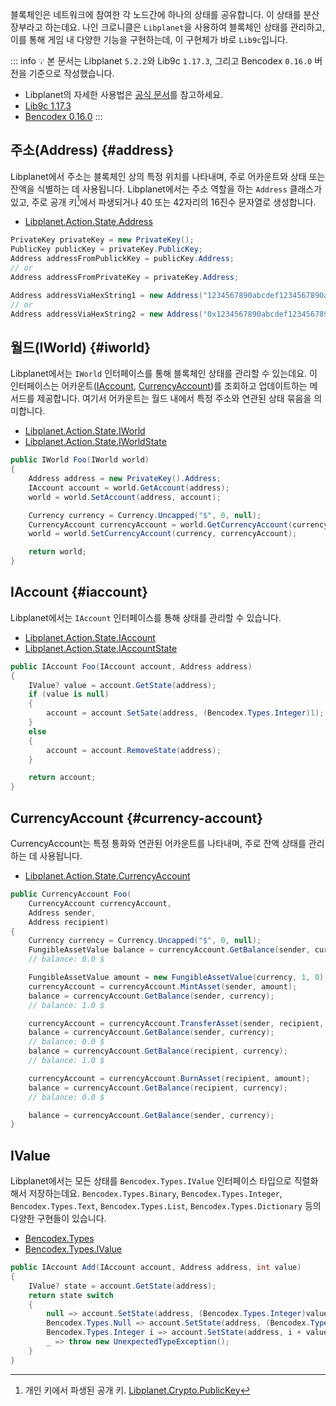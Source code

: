 블록체인은 네트워크에 참여한 각 노드간에 하나의 상태를 공유합니다. 이 상태를 분산장부라고 하는데요. 나인 크로니클은 `Libplanet`을 사용하여 블록체인 상태를 관리하고, 이를 통해 게임 내 다양한 기능을 구현하는데, 이 구현체가 바로 `Lib9c`입니다.

::: info :bulb:
본 문서는 Libplanet `5.2.2`와 Lib9c `1.17.3`, 그리고 Bencodex `0.16.0` 버전을 기준으로 작성했습니다.
- Libplanet의 자세한 사용법은 [공식 문서](https://docs.libplanet.io/5.2.2/)를 참고하세요.
- [Lib9c 1.17.3](https://github.com/planetarium/lib9c/tree/1.17.3)
- [Bencodex 0.16.0](https://github.com/planetarium/bencodex.net/tree/0.16.0)
:::

## 주소(Address) {#address}

Libplanet에서 주소는 블록체인 상의 특정 위치를 나타내며, 주로 어카운트와 상태 또는 잔액을 식별하는 데 사용됩니다. Libplanet에서는 주소 역할을 하는 `Address` 클래스가 있고, 주로 공개 키[^public-key]에서 파생되거나 40 또는 42자리의 16진수 문자열로 생성합니다.

- [Libplanet.Action.State.Address](https://github.com/planetarium/libplanet/blob/5.2.2/src/Libplanet.Action/State/Address.cs)

```cs
PrivateKey privateKey = new PrivateKey();
PublicKey publicKey = privateKey.PublicKey;
Address addressFromPublickKey = publicKey.Address;
// or
Address addressFromPrivateKey = privateKey.Address;

Address addressViaHexString1 = new Address("1234567890abcdef1234567890abcdef12345678");
// or
Address addressViaHexString2 = new Address("0x1234567890abcdef1234567890abcdef12345678");
```

## 월드(IWorld) {#iworld}

Libplanet에서는 `IWorld` 인터페이스를 통해 블록체인 상태를 관리할 수 있는데요. 이 인터페이스는 어카운트([IAccount](#iaccount), [CurrencyAccount](#currency-account))를 조회하고 업데이트하는 메서드를 제공합니다. 여기서 어카운트는 월드 내에서 특정 주소와 연관된 상태 묶음을 의미합니다.

- [Libplanet.Action.State.IWorld](https://github.com/planetarium/libplanet/blob/5.2.2/src/Libplanet.Action/State/IWorld.cs)
- [Libplanet.Action.State.IWorldState](https://github.com/planetarium/libplanet/blob/5.2.2/src/Libplanet.Action/State/IWorldState.cs)

```cs
public IWorld Foo(IWorld world)
{
    Address address = new PrivateKey().Address;
    IAccount account = world.GetAccount(address);
    world = world.SetAccount(address, account);

    Currency currency = Currency.Uncapped("$", 0, null);
    CurrencyAccount currencyAccount = world.GetCurrencyAccount(currency);
    world = world.SetCurrencyAccount(currency, currencyAccount);

    return world;
}
```

## IAccount {#iaccount}

Libplanet에서는 `IAccount` 인터페이스를 통해 상태를 관리할 수 있습니다.

- [Libplanet.Action.State.IAccount](https://github.com/planetarium/libplanet/blob/5.2.2/src/Libplanet.Action/State/IAccount.cs)
- [Libplanet.Action.State.IAccountState](https://github.com/planetarium/libplanet/blob/5.2.2/src/Libplanet.Action/State/IAccountState.cs)

```cs
public IAccount Foo(IAccount account, Address address)
{
    IValue? value = account.GetState(address);
    if (value is null)
    {
        account = account.SetSate(address, (Bencodex.Types.Integer)1);
    }
    else
    {
        account = account.RemoveState(address);
    }

    return account;
}
```

## CurrencyAccount {#currency-account}

CurrencyAccount는 특정 통화와 연관된 어카운트를 나타내며, 주로 잔액 상태를 관리하는 데 사용됩니다.

- [Libplanet.Action.State.CurrencyAccount](https://github.com/planetarium/libplanet/blob/5.2.2/src/Libplanet.Action/State/CurrencyAccount.cs)

```cs
public CurrencyAccount Foo(
    CurrencyAccount currencyAccount,
    Address sender,
    Address recipient)
{
    Currency currency = Currency.Uncapped("$", 0, null);
    FungibleAssetValue balance = currencyAccount.GetBalance(sender, currency);
    // balance: 0.0 $

    FungibleAssetValue amount = new FungibleAssetValue(currency, 1, 0);
    currencyAccount = currencyAccount.MintAsset(sender, amount);
    balance = currencyAccount.GetBalance(sender, currency);
    // balance: 1.0 $

    currencyAccount = currencyAccount.TransferAsset(sender, recipient, amount);
    balance = currencyAccount.GetBalance(sender, currency);
    // balance: 0.0 $
    balance = currencyAccount.GetBalance(recipient, currency);
    // balance: 1.0 $

    currencyAccount = currencyAccount.BurnAsset(recipient, amount);
    balance = currencyAccount.GetBalance(recipient, currency);
    // balance: 0.0 $

    balance = currencyAccount.GetBalance(sender, currency);
}
```

## IValue

Libplanet에서는 모든 상태를 `Bencodex.Types.IValue` 인터페이스 타입으로 직렬화해서 저장하는데요. `Bencodex.Types.Binary`, `Bencodex.Types.Integer`, `Bencodex.Types.Text`, `Bencodex.Types.List`, `Bencodex.Types.Dictionary` 등의 다양한 구현들이 있습니다.

- [Bencodex.Types](https://github.com/planetarium/bencodex.net/tree/0.16.0/Bencodex/Types)
- [Bencodex.Types.IValue](https://github.com/planetarium/bencodex.net/blob/0.16.0/Bencodex/Types/IValue.cs)

```cs
public IAccount Add(IAccount account, Address address, int value)
{
    IValue? state = account.GetState(address);
    return state switch
    {
        null => account.SetState(address, (Bencodex.Types.Integer)value),
        Bencodex.Types.Null => account.SetState(address, (Bencodex.Types.Integer)value),
        Bencodex.Types.Integer i => account.SetState(address, i + value),
        _ => throw new UnexpectedTypeException();
    }
}
```

[^public-key]: 개인 키에서 파생된 공개 키. [Libplanet.Crypto.PublicKey](https://github.com/planetarium/libplanet/blob/5.2.2/src/Libplanet.Crypto/PublicKey.cs)
